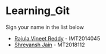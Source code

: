 # Learning_Git

Sign your name in the list below

- [Rajula Vineet Reddy](http://github.com/rajula96reddy/) - IMT2014045
- [Shreyansh Jain](http://github.com/64jain/) - MT2018112
